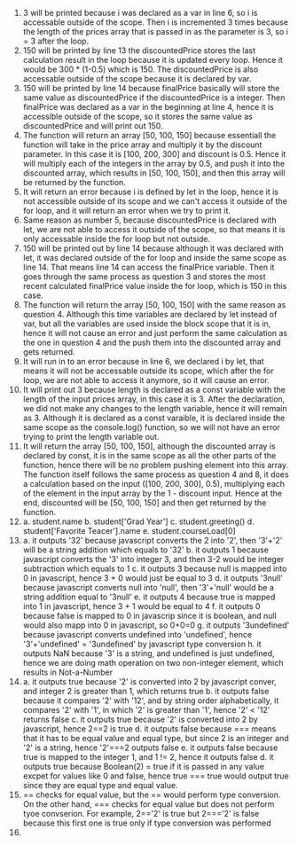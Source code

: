1. 3 will be printed because i was declared as a var in line 6, so i is accessable outside of the scope. Then i is incremented 3 times because the length of the prices array that is passed in as the parameter is 3, so i = 3 after the loop.
2. 150 will be printed by line 13 the discountedPrice stores the last calculation result in the loop because it is updated every loop. Hence it would be 300 * (1-0.5) which is 150. The discountedPrice is also accessable outside of the scope because it is declared by var.
3. 150 will be printed by line 14 because finalPrice basically will store the same value as discountedPrice if the discountedPrice is a integer. Then finalPrice was declared as a var in the beginning at line 4, hence it is accessible outside of the scope, so it stores the same value as discountedPrice and will print out 150.
4. The function will return an array [50, 100, 150] because essentiall the function will take in the price array and multiply it by the discount parameter. In this case it is [100, 200, 300] and discount is 0.5. Hence it will multiply each of the integers in the array by 0.5, and push it into the discounted array, which results in [50, 100, 150], and then this array will be returned by the function.
5. It will return an error because i is defined by let in the loop, hence it is not accessible outside of its scope and we can't access it outside of the for loop, and it will return an error when we try to print it.
6. Same reason as number 5, because discountedPrice is declared with let, we are not able to access it outside of the scope, so that means it is only accessable inside the for loop but not outside.
7. 150 will be printed out by line 14 because although it was declared with let, it was declared outside of the for loop and inside the same scope as line 14. That means line 14 can access the finalPrice variable. Then it goes through the same process as question 3 and stores the most recent calculated finalPrice value inside the for loop, which is 150 in this case.
8. The function will return the array [50, 100, 150] with the same reason as question 4. Although this time variables are declared by let instead of var, but all the variables are used inside the block scope that it is in, hence it will not cause an error and just perform the same calculation as the one in question 4 and the push them into the discounted array and gets returned.
9. It will run in to an error because in line 6, we declared i by let, that means it will not be accessable outside its scope, which after the for loop, we are not able to access it anymore, so it will cause an error.
10. It will print out 3 because length is declared as a const variable with the length of the input prices array, in this case it is 3. After the declaration, we did not make any changes to the length variable, hence it will remain as 3. Although it is declared as a const varaible, it is declared inside the same scope as the console.log() function, so we will not have an error trying to print the length variable out.
11. It will return the array [50, 100, 150], although the discounted array is declared by const, it is in the same scope as all the other parts of the function, hence there will be no problem pushing element into this array. The function itself follows the same process as question 4 and 8, it does a calculation based on the input ([100, 200, 300], 0.5), multiplying each of the element in the input array by the 1 - discount input. Hence at the end, discounted will be [50, 100, 150] and then get returned by the function.
12. a. student.name 
    b. student['Grad Year'] 
    c. student.greeting() 
    d. student['Favorite Teacer'].name 
    e. student.courseLoad[0] 
13. a. it outputs '32' because javascript converts the 2 into '2', then '3'+'2' will be a string addition which equals to '32' 
    b. it outputs 1 because javascript converts the '3' into integer 3, and then 3-2 would be integer subtraction which equals to 1 
    c. it outputs 3 because null is mapped into 0 in javascript, hence 3 + 0 would just be equal to 3 
    d. it outputs '3null' because javascript converts null into 'null', then '3'+'null' would be a string addition equal to '3null' 
    e. it outputs 4 because true is mapped into 1 in javascript, hence 3 + 1 would be equal to 4 
    f. it outputs 0 because false is mapped to 0 in javascrip since it is boolean, and null would also mapp into 0 in javascript, so 0+0=0
    g. it outputs '3undefined' because javascript converts undefined into 'undefined', hence '3'+'undefined' = '3undefined' by javascript type conversion
    h. it outputs NaN because '3' is a string, and undefined is just undefined, hence we are doing math operation on two non-integer element, which results in Not-a-Number
14. a. it outputs true because '2' is converted into 2 by javascript conver, and integer 2 is greater than 1, which returns true
    b. it outputs false because it compares '2' with '12', and by string order alphabetically, it compares '2' with '1', in which '2' is greater than '1', hence '2' < '12' returns false
    c. it outputs true because '2' is converted into 2 by javascript, hence 2==2 is true
    d. it outputs false because === means that it has to be equal value and equal type, but since 2 is an integer and '2' is a string, hence '2'===2 outputs false
    e. it outputs false because true is mapped to the integer 1, and 1 != 2, hence it outputs false
    d. it outputs true because Boolean(2) = true if it is passed in any value excpet for values like 0 and false, hence true === true would output true since they are equal type and equal value.
15. == checks for equal value, but the == would perform type conversion. On the other hand, === checks for equal value but does not perform tyoe convserion. For example, 2=='2' is true but 2==='2' is false because this first one is true only if type conversion was performed
16. 
